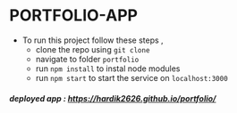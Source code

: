 # PORTFOLIO-APP 

- To run this project follow these steps , 
  - clone the repo using `git clone`
  - navigate to folder `portfolio`
  - run `npm install` to instal node modules
  - run `npm start` to start the service on `localhost:3000`
    
##### deployed app : https://hardik2626.github.io/portfolio/
